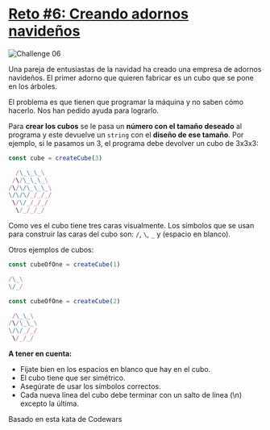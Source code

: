 # [Reto #6: Creando adornos navideños](https://adventjs.dev/es/challenges/2022/6)

![Challenge 06](https://adventjs.dev/challenges-2022/6.svg)

Una pareja de entusiastas de la navidad ha creado una empresa de adornos navideños. El primer adorno que quieren fabricar es un cubo que se pone en los árboles.

El problema es que tienen que programar la máquina y no saben cómo hacerlo. Nos han pedido ayuda para lograrlo.

Para <strong>crear los cubos</strong> se le pasa un <strong>número con el tamaño deseado</strong> al programa y este devuelve un `string` con el <strong>diseño de ese tamaño</strong>. Por ejemplo, si le pasamos un 3, el programa debe devolver un cubo de 3x3x3:

```js
const cube = createCube(3)
```

```js
  /\_\_\_\
 /\/\_\_\_\
/\/\/\_\_\_\
\/\/\/_/_/_/
 \/\/_/_/_/
  \/_/_/_/
```

Como ves el cubo tiene tres caras visualmente. Los símbolos que se usan para construir las caras del cubo son: `/`, `\`, `_` y (espacio en blanco).

Otros ejemplos de cubos:

```js
const cubeOfOne = createCube(1)
```

```js
/\_\
\/_/
```

```js
const cubeOfOne = createCube(2)
```

```js
 /\_\_\
/\/\_\_\
\/\/_/_/
 \/_/_/
```

<strong>A tener en cuenta:</strong>

- Fíjate bien en los espacios en blanco que hay en el cubo.
- El cubo tiene que ser simétrico.
- Asegúrate de usar los símbolos correctos.
- Cada nueva línea del cubo debe terminar con un salto de línea (\n) excepto la última.

Basado en esta kata de Codewars